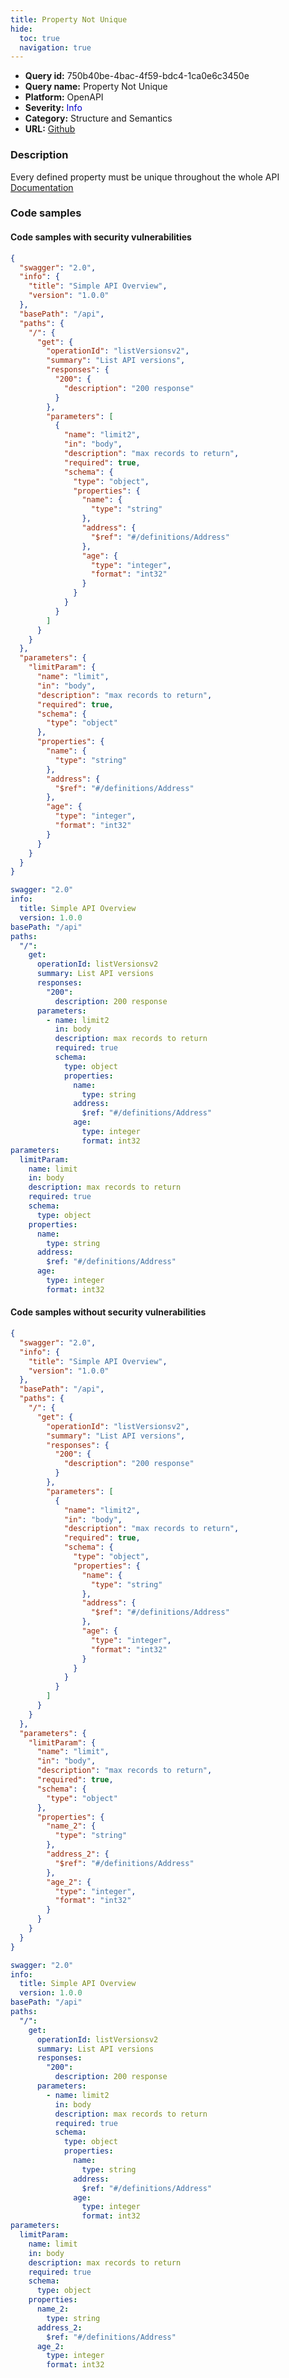 ```yaml
---
title: Property Not Unique
hide:
  toc: true
  navigation: true
---
```


<style>
  .highlight .hll {
    background-color: #ff171742;
  }
  .md-content {
    max-width: 1100px;
    margin: 0 auto;
  }
</style>

-   **Query id:** 750b40be-4bac-4f59-bdc4-1ca0e6c3450e
-   **Query name:** Property Not Unique
-   **Platform:** OpenAPI
-   **Severity:** <span style="color:#00C">Info</span>
-   **Category:** Structure and Semantics
-   **URL:** [Github](https://github.com/Checkmarx/kics/tree/master/assets/queries/openAPI/2.0/property_not_unique)

### Description
Every defined property must be unique throughout the whole API<br>
[Documentation](https://swagger.io/specification/v2/#schemaObject)

### Code samples
#### Code samples with security vulnerabilities
```json title="Positive test num. 1 - json file" hl_lines="33 54 57 27 60 30"
{
  "swagger": "2.0",
  "info": {
    "title": "Simple API Overview",
    "version": "1.0.0"
  },
  "basePath": "/api",
  "paths": {
    "/": {
      "get": {
        "operationId": "listVersionsv2",
        "summary": "List API versions",
        "responses": {
          "200": {
            "description": "200 response"
          }
        },
        "parameters": [
          {
            "name": "limit2",
            "in": "body",
            "description": "max records to return",
            "required": true,
            "schema": {
              "type": "object",
              "properties": {
                "name": {
                  "type": "string"
                },
                "address": {
                  "$ref": "#/definitions/Address"
                },
                "age": {
                  "type": "integer",
                  "format": "int32"
                }
              }
            }
          }
        ]
      }
    }
  },
  "parameters": {
    "limitParam": {
      "name": "limit",
      "in": "body",
      "description": "max records to return",
      "required": true,
      "schema": {
        "type": "object"
      },
      "properties": {
        "name": {
          "type": "string"
        },
        "address": {
          "$ref": "#/definitions/Address"
        },
        "age": {
          "type": "integer",
          "format": "int32"
        }
      }
    }
  }
}

```
```yaml title="Positive test num. 2 - yaml file" hl_lines="38 40 42 22 24 26"
swagger: "2.0"
info:
  title: Simple API Overview
  version: 1.0.0
basePath: "/api"
paths:
  "/":
    get:
      operationId: listVersionsv2
      summary: List API versions
      responses:
        "200":
          description: 200 response
      parameters:
        - name: limit2
          in: body
          description: max records to return
          required: true
          schema:
            type: object
            properties:
              name:
                type: string
              address:
                $ref: "#/definitions/Address"
              age:
                type: integer
                format: int32
parameters:
  limitParam:
    name: limit
    in: body
    description: max records to return
    required: true
    schema:
      type: object
    properties:
      name:
        type: string
      address:
        $ref: "#/definitions/Address"
      age:
        type: integer
        format: int32

```


#### Code samples without security vulnerabilities
```json title="Negative test num. 1 - json file"
{
  "swagger": "2.0",
  "info": {
    "title": "Simple API Overview",
    "version": "1.0.0"
  },
  "basePath": "/api",
  "paths": {
    "/": {
      "get": {
        "operationId": "listVersionsv2",
        "summary": "List API versions",
        "responses": {
          "200": {
            "description": "200 response"
          }
        },
        "parameters": [
          {
            "name": "limit2",
            "in": "body",
            "description": "max records to return",
            "required": true,
            "schema": {
              "type": "object",
              "properties": {
                "name": {
                  "type": "string"
                },
                "address": {
                  "$ref": "#/definitions/Address"
                },
                "age": {
                  "type": "integer",
                  "format": "int32"
                }
              }
            }
          }
        ]
      }
    }
  },
  "parameters": {
    "limitParam": {
      "name": "limit",
      "in": "body",
      "description": "max records to return",
      "required": true,
      "schema": {
        "type": "object"
      },
      "properties": {
        "name_2": {
          "type": "string"
        },
        "address_2": {
          "$ref": "#/definitions/Address"
        },
        "age_2": {
          "type": "integer",
          "format": "int32"
        }
      }
    }
  }
}

```
```yaml title="Negative test num. 2 - yaml file"
swagger: "2.0"
info:
  title: Simple API Overview
  version: 1.0.0
basePath: "/api"
paths:
  "/":
    get:
      operationId: listVersionsv2
      summary: List API versions
      responses:
        "200":
          description: 200 response
      parameters:
        - name: limit2
          in: body
          description: max records to return
          required: true
          schema:
            type: object
            properties:
              name:
                type: string
              address:
                $ref: "#/definitions/Address"
              age:
                type: integer
                format: int32
parameters:
  limitParam:
    name: limit
    in: body
    description: max records to return
    required: true
    schema:
      type: object
    properties:
      name_2:
        type: string
      address_2:
        $ref: "#/definitions/Address"
      age_2:
        type: integer
        format: int32

```

